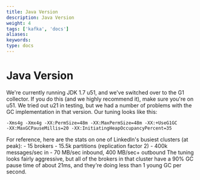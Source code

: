 ```yaml
---
title: Java Version
description: Java Version
weight: 4
tags: ['kafka', 'docs']
aliases: 
keywords: 
type: docs
---
```


# Java Version

We're currently running JDK 1.7 u51, and we've switched over to the G1 collector. If you do this (and we highly recommend it), make sure you're on u51. We tried out u21 in testing, but we had a number of problems with the GC implementation in that version. Our tuning looks like this: 
    
    
    -Xms4g -Xmx4g -XX:PermSize=48m -XX:MaxPermSize=48m -XX:+UseG1GC
    -XX:MaxGCPauseMillis=20 -XX:InitiatingHeapOccupancyPercent=35
    

For reference, here are the stats on one of LinkedIn's busiest clusters (at peak): \- 15 brokers \- 15.5k partitions (replication factor 2) \- 400k messages/sec in \- 70 MB/sec inbound, 400 MB/sec+ outbound The tuning looks fairly aggressive, but all of the brokers in that cluster have a 90% GC pause time of about 21ms, and they're doing less than 1 young GC per second. 
